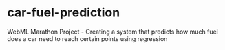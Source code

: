 # car-fuel-prediction
WebML Marathon Project - Creating a system that predicts how much fuel does a car need to reach certain points using regression
